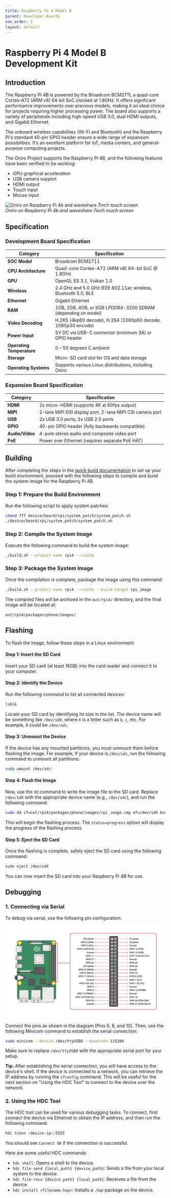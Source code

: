 ```yaml
---
title: Raspberry Pi 4 Model B
parent: Developer Boards
nav_order: 2
layout: default
---
```


# Raspberry Pi 4 Model B Development Kit

## Introduction
The Raspberry Pi 4B is powered by the Broadcom BCM2711, a quad-core Cortex-A72 (ARM v8) 64-bit SoC clocked at 1.8GHz. It offers significant performance improvements over previous models, making it an ideal choice for projects requiring higher processing power. The board also supports a variety of peripherals including high-speed USB 3.0, dual HDMI outputs, and Gigabit Ethernet.

The onboard wireless capabilities (Wi-Fi and Bluetooth) and the Raspberry Pi's standard 40-pin GPIO header ensure a wide range of expansion possibilities. It’s an excellent platform for IoT, media centers, and general-purpose computing projects.

The Oniro Project supports the Raspberry Pi 4B, and the following features have been verified to be working:
- GPU graphical acceleration
- USB camera support
- HDMI output
- Touch input
- Mouse input

![Oniro on Raspberry Pi 4b and waveshare 7inch touch screen](/assets/images/rpi4b-waveshare-oniro.png)\
*Oniro on Raspberry Pi 4b and waveshare 7inch touch screen*

## Specification

### Development Board Specification

| Category          | Specification |
|-------------------|---------------|
| **SOC Model**     | Broadcom BCM2711 |
| **CPU Architecture** | Quad-core Cortex-A72 (ARM v8) 64-bit SoC @ 1.8GHz |
| **GPU**           | OpenGL ES 3.1, Vulkan 1.0 |
| **Wireless**      | 2.4 GHz and 5.0 GHz IEEE 802.11ac wireless, Bluetooth 5.0, BLE |
| **Ethernet**      | Gigabit Ethernet |
| **RAM**           | 1GB, 2GB, 4GB, or 8GB LPDDR4-3200 SDRAM (depending on model) |
| **Video Decoding** | H.265 (4kp60 decode), H.264 (1080p60 decode, 1080p30 encode) |
| **Power Input**   | 5V DC via USB-C connector (minimum 3A) or GPIO header |
| **Operating Temperature** | 0 – 50 degrees C ambient |
| **Storage**       | Micro-SD card slot for OS and data storage |
| **Operating Systems** | Supports various Linux distributions, including Oniro |

### Expansion Board Specification

| Category          | Specification |
|-------------------|---------------|
| **HDMI**          | 2x micro-HDMI (supports 4K at 60fps output) |
| **MIPI**          | 2-lane MIPI DSI display port, 2-lane MIPI CSI camera port |
| **USB**           | 2x USB 3.0 ports, 2x USB 2.0 ports |
| **GPIO**          | 40-pin GPIO header (fully backwards compatible) |
| **Audio/Video**   | 4-pole stereo audio and composite video port |
| **PoE**           | Power over Ethernet (requires separate PoE HAT) |

## Building

After completing the steps in the [quick build documentation](/quick-build.html) to set up your build environment, proceed with the following steps to compile and build the system image for the Raspberry Pi 4B.

### Step 1: Prepare the Build Environment

Run the following script to apply system patches:

```bash
chmod 777 device/board/rpi/system_patch/system_patch.sh
./device/board/rpi/system_patch/system_patch.sh
```

### Step 2: Compile the System Image

Execute the following command to build the system image:

```bash
./build.sh --product-name rpi4 --ccache
```

### Step 3: Package the System Image

Once the compilation is complete, package the image using this command:

```bash
./build.sh --product-name rpi4 --ccache --build-target rpi_image
```

The compiled files will be archived in the `out/rpi4/` directory, and the final image will be located at:

```
out/rpi4/packages/phone/images/
```

## Flashing

To flash the image, follow these steps in a Linux environment:

#### Step 1: Insert the SD Card

Insert your SD card (at least 16GB) into the card reader and connect it to your computer.

#### Step 2: Identify the Device

Run the following command to list all connected devices:

```bash
lsblk
```

Locate your SD card by identifying its size in the list. The device name will be something like `/dev/sdX`, where `X` is a letter such as `b`, `c`, etc. For example, it could be `/dev/sdc`.

#### Step 3: Unmount the Device

If the device has any mounted partitions, you must unmount them before flashing the image. For example, if your device is `/dev/sdc`, run the following command to unmount all partitions:

```bash
sudo umount /dev/sdc*
```

#### Step 4: Flash the Image

Now, use the `dd` command to write the image file to the SD card. Replace `/dev/sdX` with the appropriate device name (e.g., `/dev/sdc`), and run the following command:

```bash
sudo dd if=out/rpi4/packages/phone/images/rpi_image.img of=/dev/sdX bs=4M conv=fsync status=progress
```

This will begin the flashing process. The `status=progress` option will display the progress of the flashing process.

#### Step 5: Eject the SD Card

Once the flashing is complete, safely eject the SD card using the following command:

```bash
sudo eject /dev/sdX
```

You can now insert the SD card into your Raspberry Pi 4B for use.

## Debugging

### 1. Connecting via Serial

To debug via serial, use the following pin configuration:

![Serial Pin Configuration](/assets/images/rpi4b-gpio.png)

Connect the pins as shown in the diagram (Pins 6, 8, and 10). Then, use the following Minicom command to establish the serial connection:

```bash
sudo minicom --device /dev/ttyUSB0 --baudrate 115200
```

Make sure to replace `/dev/ttyUSB0` with the appropriate serial port for your setup.

**Tip:** After establishing the serial connection, you will have access to the device's shell. If the device is connected to a network, you can retrieve the IP address by running the `ifconfig` command. This will be useful for the next section on "Using the HDC Tool" to connect to the device over the network.

### 2. Using the HDC Tool

The HDC tool can be used for various debugging tasks. To connect, first connect the device via Ethernet to obtain the IP address, and then run the following command:

```bash
hdc tconn <device-ip>:5555
```

You should see `Connect OK` if the connection is successful.

Here are some useful HDC commands:

- `hdc shell`: Opens a shell to the device.
- `hdc file send {local_path} {device_path}`: Sends a file from your local system to the device.
- `hdc file recv {device_path} {local_path}`: Receives a file from the device.
- `hdc install <filename.hap>`: Installs a `.hap` package on the device.
